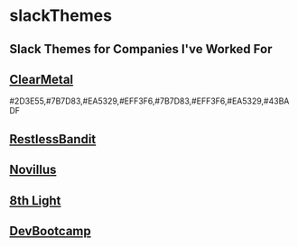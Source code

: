 # slackThemes
Slack Themes for Companies I've Worked For
---

## [ClearMetal](https://www.clearmetal.com/)
#2D3E55,#7B7D83,#EA5329,#EFF3F6,#7B7D83,#EFF3F6,#EA5329,#43BADF

## [RestlessBandit]()

## [Novillus]()

## [8th Light]()

## [DevBootcamp]()
